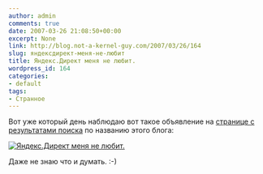 ```yaml
---
author: admin
comments: true
date: 2007-03-26 21:08:50+00:00
excerpt: None
link: http://blog.not-a-kernel-guy.com/2007/03/26/164
slug: яндексдирект-меня-не-любит
title: Яндекс.Директ меня не любит.
wordpress_id: 164
categories:
- default
tags:
- Странное
---
```


Вот уже который день наблюдаю вот такое объявление на [странице с результатами поиска](http://blogs.yandex.ru/search.xml?text=Not+a+kernel+guy) по названию этого блога:

[![Яндекс.Директ меня не любит.](http://blog.not-a-kernel-guy.com/wp-content/uploads/2007/03/yandex_direct.thumbnail.png)](http://blog.not-a-kernel-guy.com/wp-content/uploads/2007/03/yandex_direct.png)

Даже не знаю что и думать. :-)
